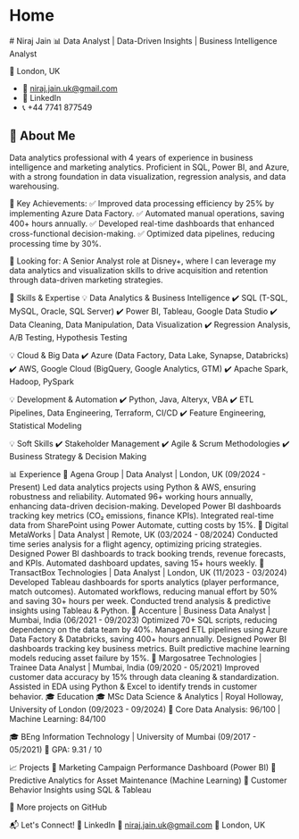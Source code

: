 <html>
<body>
  <h1>Home</h1>
</body>
  
</html>
# Niraj Jain
📊 Data Analyst | Data-Driven Insights | Business Intelligence Analyst

📍 London, UK
- 📧 niraj.jain.uk@gmail.com
- 🔗 LinkedIn
- 📞 +44 7741 877549

📌 About Me
-
Data analytics professional with 4 years of experience in business intelligence and marketing analytics. Proficient in SQL, Power BI, and Azure, with a strong foundation in data visualization, regression analysis, and data warehousing.

🔹 Key Achievements:
✅ Improved data processing efficiency by 25% by implementing Azure Data Factory.
✅ Automated manual operations, saving 400+ hours annually.
✅ Developed real-time dashboards that enhanced cross-functional decision-making.
✅ Optimized data pipelines, reducing processing time by 30%.

🔹 Looking for: A Senior Analyst role at Disney+, where I can leverage my data analytics and visualization skills to drive acquisition and retention through data-driven marketing strategies.

🚀 Skills & Expertise
💡 Data Analytics & Business Intelligence
✔️ SQL (T-SQL, MySQL, Oracle, SQL Server)
✔️ Power BI, Tableau, Google Data Studio
✔️ Data Cleaning, Data Manipulation, Data Visualization
✔️ Regression Analysis, A/B Testing, Hypothesis Testing

💡 Cloud & Big Data
✔️ Azure (Data Factory, Data Lake, Synapse, Databricks)
✔️ AWS, Google Cloud (BigQuery, Google Analytics, GTM)
✔️ Apache Spark, Hadoop, PySpark

💡 Development & Automation
✔️ Python, Java, Alteryx, VBA
✔️ ETL Pipelines, Data Engineering, Terraform, CI/CD
✔️ Feature Engineering, Statistical Modeling

💡 Soft Skills
✔️ Stakeholder Management
✔️ Agile & Scrum Methodologies
✔️ Business Strategy & Decision Making

📊 Experience
🔹 Agena Group | Data Analyst | London, UK (09/2024 - Present)
Led data analytics projects using Python & AWS, ensuring robustness and reliability.
Automated 96+ working hours annually, enhancing data-driven decision-making.
Developed Power BI dashboards tracking key metrics (CO₂ emissions, finance KPIs).
Integrated real-time data from SharePoint using Power Automate, cutting costs by 15%.
🔹 Digital MetaWorks | Data Analyst | Remote, UK (03/2024 - 08/2024)
Conducted time series analysis for a flight agency, optimizing pricing strategies.
Designed Power BI dashboards to track booking trends, revenue forecasts, and KPIs.
Automated dashboard updates, saving 15+ hours weekly.
🔹 TransactBox Technologies | Data Analyst | London, UK (11/2023 - 03/2024)
Developed Tableau dashboards for sports analytics (player performance, match outcomes).
Automated workflows, reducing manual effort by 50% and saving 30+ hours per week.
Conducted trend analysis & predictive insights using Tableau & Python.
🔹 Accenture | Business Data Analyst | Mumbai, India (06/2021 - 09/2023)
Optimized 70+ SQL scripts, reducing dependency on the data team by 40%.
Managed ETL pipelines using Azure Data Factory & Databricks, saving 400+ hours annually.
Designed Power BI dashboards tracking key business metrics.
Built predictive machine learning models reducing asset failure by 15%.
🔹 Margosatree Technologies | Trainee Data Analyst | Mumbai, India (09/2020 - 05/2021)
Improved customer data accuracy by 15% through data cleaning & standardization.
Assisted in EDA using Python & Excel to identify trends in customer behavior.
🎓 Education
🎓 MSc Data Science & Analytics | Royal Holloway, University of London (09/2023 - 09/2024)
🔹 Core Data Analysis: 96/100 | Machine Learning: 84/100

🎓 BEng Information Technology | University of Mumbai (09/2017 - 05/2021)
🔹 GPA: 9.31 / 10

📈 Projects
🔹 Marketing Campaign Performance Dashboard (Power BI)
🔹 Predictive Analytics for Asset Maintenance (Machine Learning)
🔹 Customer Behavior Insights using SQL & Tableau

📌 More projects on GitHub

📬 Let's Connect!
💼 LinkedIn
📧 niraj.jain.uk@gmail.com
📍 London, UK
